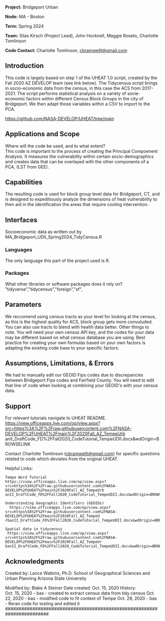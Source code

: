 **Project:** Bridgeport Urban   

**Node:** MA - Boston

**Term:** Spring 2024

**Team:** Silas Kirsch (Project Lead), John Hocknell, Maggie Roseto, Charlotte Tomlinson 

**Code Contact:** Charlotte Tomlinson, cbramwellt@gmail.com        

## Introduction  
This code is largely based on step 1 of the UHEAT 1.0 script, created by the Fall 2020 AZ DEVELOP team (see link below). The Tidycensus script brings in socio-economic data from the census, in this case the ACS from 2017-2021. The script performs statistical analysis on a variety of socie-economic factors within different Census Block Groups in the city of Bridgeport. We then adapt those variables within a CSV to import to the PCA. 

https://github.com/NASA-DEVELOP/UHEAT/tree/main 

## Applications and Scope   
Where will the code be used, and to what extent?   
This code is important to the process of creating the Principal Compoenent Analysis. It measures the vulnerability within certain socio-demographics and creates data that can be overlayed with the other components of a PCA, (LST from GEE). 

## Capabilities 
The resulting code is used for block group level data for Bridgeport, CT, and is designed to expeditiously analyze the dimensions of heat vulnerability to then aid in the  identification the areas that require cooling intervention.

## Interfaces 
Socioeconomic data as written out by 
MA_Bridgeport_UDII_Spring2024_TidyCensus.R

### Languages
The only language this part of the project used is R. 

### Packages
What other libraries or software packages does it rely on?  
"tidyverse","tidycensus","foreign","sf",

## Parameters
We reccomend using census tracts as your level for looking at the census, as this is the highest quality for ACS, block group gets more convuluded. You can also use tracts to blend with health data better. Other things to note. You will need your own census API key, and the codes for your data may be different based on what census database you are using. Best practice for creating your own formulas based on your own factors is adapting the existing code base to your specific factors. 


## Assumptions, Limitations, & Errors 
We had to manually edit our GEOID Fips codes due to discrepancies between Bridgeport Fips codes and Fairfield County. You will need to edit that line of code when looking at combining your GEOID's with your census data.

## Support
For relevant tutorials navigate to UHEAT README.
    https://view.officeapps.live.com/op/view.aspx?src=https%3A%2F%2Fraw.githubusercontent.com%2FNASA-DEVELOP%2FUHEAT%2Fmain%2F2020Fall_AZ_TempeUrb     anII_DraftCode_FD%2FFall2020_CodeTutorial_TempeUDII.docx&wdOrigin=BROWSELINK 

Contact Charlotte Tomlinson (cbramwellt@gmail.com) for specific questions related to code which deviates from the original UHEAT.

Helpful Links: 

	Tempe Word Tutorial 
	https://view.officeapps.live.com/op/view.aspx?src=https%3A%2F%2Fraw.githubusercontent.com%2FNASA-DEVELOP%2FUHEAT%2Fmain%2F2020Fall_AZ_TempeUrb     anII_DraftCode_FD%2FFall2020_CodeTutorial_TempeUDII.docx&wdOrigin=BROWSELINK  
	
	Understanding Geographic Identifiers (GEOIDs)
      https://view.officeapps.live.com/op/view.aspx?src=https%3A%2F%2Fraw.githubusercontent.com%2FNASA-DEVELOP%2FUHEAT%2Fmain%2F2020Fall_AZ_TempeU       rbanII_DraftCode_FD%2FFall2020_CodeTutorial_TempeUDII.docx&wdOrigin=BROWSELINK  

	Spatial data in tidycensus  
     https://view.officeapps.live.com/op/view.aspx?src=https%3A%2F%2Fraw.githubusercontent.com%2FNASA-DEVELOP%2FUHEAT%2Fmain%2F2020Fall_AZ_TempeUr      banII_DraftCode_FD%2FFall2020_CodeTutorial_TempeUDII.docx&wdOrigin=BROWSELINK 

## Acknowledgments
Created by: Lance Watkins, Ph.D. School of Geographical Sciences and Urban Planning
           Arizona State University

Modified by: Blake A Steiner
Date created: Oct. 15, 2020
History:  
           Oct. 15, 2020 - bas - created to extract census data from tidy census
           Oct. 22, 2020 - bas - modified code to fit context of Tempe
           Oct. 29, 2020 - bas - Reran code for testing and edited it
########################################################################
